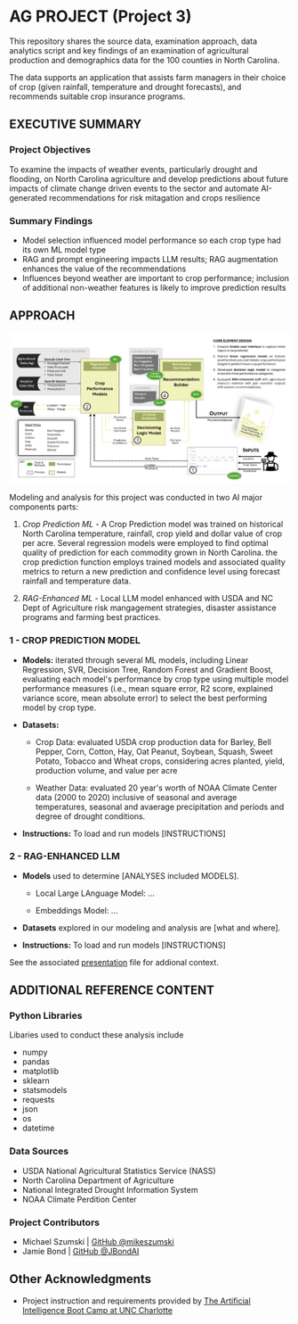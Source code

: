 # AG PROJECT (Project 3)
This repository shares the source data, examination approach, data analytics script and key findings of an examination of agricultural production and demographics data for the 100 counties in North Carolina.

The data supports an application that assists farm managers in their choice of crop (given rainfall, temperature and drought forecasts), and recommends suitable crop insurance programs.

## EXECUTIVE SUMMARY

### Project Objectives
To examine the impacts of weather events, particularly drought and flooding, on North Carolina agriculture and develop predictions about future impacts of climate change driven events to the sector and automate AI-generated recommendations for risk mitagation and crops resilience


### Summary Findings
* Model selection influenced model performance so each crop type had its own ML model type
* RAG and prompt engineering impacts LLM results; RAG augmentation enhances the value of the recommendations
* Influences beyond weather are important to crop performance; inclusion of additional non-weather features is likely to improve prediction results


## APPROACH

![Approach graphic](/Images/approach_image.png)

Modeling and analysis for this project was conducted in two AI major components parts:

1) _Crop Prediction ML_ - A Crop Prediction model was trained on historical North Carolina temperature, rainfall, crop yield and dollar value of crop per acre.  Several regression models were employed to find optimal quality of prediction for each commodity grown in North Carolina.  the crop prediction function employs trained models and associated quality metrics to return a new prediction and confidence level using forecast rainfall and temperature data.

1) _RAG-Enhanced ML_ - Local LLM model enhanced with USDA and NC Dept of Agriculture risk mangagement strategies, disaster assistance programs and farming best practices.


### 1 - CROP PREDICTION MODEL

* **Models:** iterated through several ML models, including Linear Regression, SVR, Decision Tree,
Random Forest and Gradient Boost, evaluating each model's performance by crop type using multiple model performance measures (i.e., mean square error, R2 score, explained variance score, mean absolute error) to select the best performing model by crop type. 

* **Datasets:** 
    * Crop Data: evaluated USDA crop production data for Barley, Bell Pepper, Corn, Cotton, Hay, Oat Peanut, Soybean, Squash, Sweet Potato, Tobacco and Wheat crops, considering acres planted, yield, production volume, and value per acre

    * Weather Data: evaluated 20 year's worth of NOAA Climate Center data (2000 to 2020) inclusive of seasonal and average temperatures, seasonal and avaerage precipitation and periods and degree of drought conditions.


* **Instructions:** To load and run models [INSTRUCTIONS] 
 
### 2 - RAG-ENHANCED LLM

* **Models** used to determine [ANALYSES included MODELS].
    * Local Large LAnguage Model: ...

    * Embeddings Model: ...


* **Datasets** explored in our modeling and analysis are [what and where]. 

* **Instructions:** To load and run models [INSTRUCTIONS]  



See the associated [presentation]('/UNC_AI_Bootcamp_Project_presented.pdf') file for addional context.

## ADDITIONAL REFERENCE CONTENT
### Python Libraries
Libaries used to conduct these analysis include 
* numpy
* pandas
* matplotlib
* sklearn
* statsmodels
* requests
* json
* os
* datetime

### Data Sources
* USDA National Agricultural Statistics Service (NASS)
* North Carolina Department of Agriculture
* National Integrated Drought Information System
* NOAA Climate Perdition Center


### Project Contributors
* Michael Szumski | [GitHub @mikeszumski](https://github.com/mikeszumski/)
* Jamie Bond | [GitHub @JBondAI](https://github.com/jbondAI/) 

## Other Acknowledgments
* Project instruction and requirements provided by [The Artificial Intelligence Boot Camp at UNC Charlotte](https://bootcamp.charlotte.edu/artificial-intelligence/)

